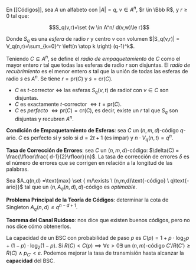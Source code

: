 En [[Códigos]], sea $A$ un alfabeto con $|A|=q$, $v \in A^n$, $r \in \Bbb R$, y $r \ge 0$ tal que:

$$S_q(v,r)=\set {w \in A^n/ d(v,w)\le r}$$

Donde $S_q$ es una *esfera* de radio $r$ y centro $v$ con volumen $|S_q(v,r)| = V_q(n,r)=\sum_{k=0}^r \left(n \atop k \right) (q-1)^k$.

Teniendo $C \subseteq A^n$, se define el *radio de empaquetamiento* de $C$ como el mayor entero $r$ tal que todas las esferas de radio $r$ son disjuntas. El *radio de recubrimiento* es el menor entero $s$ tal que la unión de todas las esferas de radio $s$ es $A^n$. Se tiene $r=\text{pr}(C)$ y $s = \text{cr}(C)$.

- $C$ es $t$-corrector $\iff$ las esferas $S_q(v,t)$ de radio$t$ con $v \in C$ son disjuntas.
- $C$ es exactamente $t$-corrector $\iff t=\text{pr}(C)$.
- $C$ es *perfecto* $\iff \text{pr}(C) = \text{cr}(C)$, es decir, existe un $r$ tal que $S_q$ son disjuntas y recubren $A^n$.

**Condición de Empaquetamiento de Esferas**: sea $C$ un $(n,m,d)$-código $q$-ario. $C$ es perfecto sí y solo si $d=2t+1$ (es impar) y $n \cdot V_q(n,t)=q^n$.

**Tasa de Corrección de Errores**: sea $C$ un $(n,m,d)$-código: $\delta(C) = \frac{\lfloor\frac{ d-1}{2}\rfloor}{n}$. La tasa de corrección de errores $\delta$ es el número de errores que se corrigen en relación a la longitud de las palabras.

Sea $A_q(n,d) =\text{max} \set { m/\exists \ (n,m,d)\text{-código} \ q\text{-ario}}$ tal que un $(n, A_q(n,d), d)$-código es *optimable*.

**Problema Principal de la Teoría de Códigos**: determinar la cota de Singleton $A_q(n,d) \le q^{n-d+1}$.

**Teorema del Canal Ruidoso**: nos dice que existen buenos códigos, pero no nos dice cómo obtenerlos.

La capacidad de un BSC con probabilidad de paso $p$ es $C(p) = 1 + p \cdot \log_2 p + (1-p) \cdot \log_2 (1-p)$. Si $R(C) \lt C(p) \implies \forall \varepsilon \gt 0 \exists$ un $(n,m)$-código $C' / R(C')\ge R(C) \ \land \ p_{C'} \lt \varepsilon$. Podemos mejorar la tasa de transmisión hasta alcanzar la **capacidad** del BSC.
